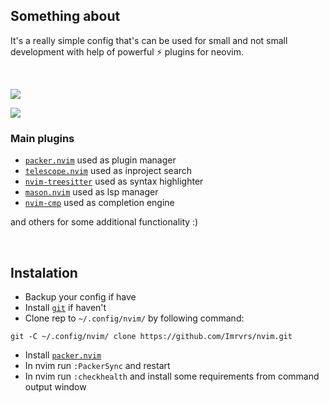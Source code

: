 ## Something about
It's a really simple config that's can be used for small and not small development with help of powerful ⚡ plugins for neovim.

<br>

![](https://user-images.githubusercontent.com/92727678/209987213-9ba9ee77-ae2e-47eb-b1cc-96f0c8b9ab96.png)

![](https://user-images.githubusercontent.com/92727678/209987617-827c995f-f68a-4418-a79a-e7aca5c24e2e.png)

### Main plugins

- [`packer.nvim`](https://github.com/wbthomason/packer.nvim) used as plugin manager
- [`telescope.nvim`](https://github.com/nvim-telescope/telescope.nvim) used as inproject search
- [`nvim-treesitter`](https://github.com/nvim-treesitter/nvim-treesitter) used as syntax highlighter
- [`mason.nvim`](https://github.com/williamboman/mason.nvim) used as lsp manager
- [`nvim-cmp`](https://github.com/hrsh7th/nvim-cmp) used as completion engine

and others for some additional functionality :)


<br>


## Instalation
- Backup your config if have
- Install [`git`](https://git-scm.com/downloads) if haven't
- Clone rep to `~/.config/nvim/` by following command:
```
git -C ~/.config/nvim/ clone https://github.com/Imrvrs/nvim.git
```
- Install [`packer.nvim`](https://github.com/wbthomason/packer.nvim)
- In nvim run `:PackerSync` and restart
- In nvim run `:checkhealth` and install some requirements from command output window

